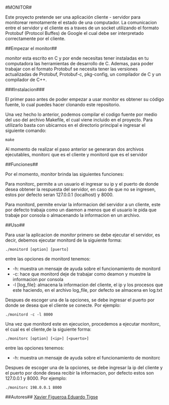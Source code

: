 #MONITOR#

Este proyecto pretende ser una aplicación cliente - servidor para monitorear remotamente el estado de una computador. La comunicacion entre el servidor y el cliente es a traves de un socket utilizando el formato Protobuf (Protocol Buffes) de Google el cual debe ser interpretado correctamente por el cliente.

##Empezar el monitor##

*monitor* esta escrito en C y por ende necesitas tener instaladas en tu computadora las herramientas de desarrollo de C. Ademas, para poder trabajar con el formato Protobuf se necesita tener las versiones actualizadas de Protobuf, Protobuf-c, pkg-config, un compilador de C y un compilador de C++.

###Instalacion###

El primer paso antes de poder empezar a usar *monitor* es obtener su código fuente, lo cual puedes hacer clonando este repositorio.

Una vez hecho lo anterior, podemos compilar el codigo fuente por medio del uso del archivo Makefile, el cual viene incluido en el proyecto. Para utilizarlo basta con ubicarnos en el directorio principal e ingresar el siguiente comando:
```
make
```
Al momento de realizar el paso anterior se generaran dos archivos ejecutables, monitorc que es el cliente y monitord que es el servidor

##Funciones##

Por el momento, *monitor* brinda las siguientes funciones:

Para monitorc, permite a un usuario el ingresar su ip y el puerto de donde desea obtener la respuesta del servidor, en caso de que no se ingresen, estos por defecto seran 127.0.0.1 (localhost) y 8000.

Para monitord, permite enviar la informacion del servidor a un cliente, este por defecto trabaja como un daemon a menos que el usuario le pida que trabaje por consola o almacenando la informacion en un archivo.

##Uso##

Para usar la aplicacion de *monitor* primero se debe ejecutar el servidor, es decir, debemos ejecutar monitord de la siguiente forma:
```
./monitord [option] [puerto]
```
entre las opciones de monitord tenemos:

* -h: muestra un mensaje de ayuda sobre el funcionamiento de monitord
* -c: hace que monitord deje de trabajar como deamon y muestre la informacion por consola
* -l [log_file]: almacena la informacion del cliente, el ip y los procesos que este haciendo, en el archivo log_file, por defecto se almacena en log.txt

Despues de escoger una de la opciones, se debe ingresar el puerto por donde se desea que el cliente se conecte. Por ejemplo:
```
./monitord -c -l 8000
```
Una vez que monitord este en ejecucion, procedemos a ejecutar monitorc, el cual es el cliente,de la siguiente forma:
```
./monitorc [option] [<ip>] [<puerto>]
```
entre las opciones tenemos:

* -h: muestra un mensaje de ayuda sobre el funcionamiento de monitorc

Despues de escoger una de la opciones, se debe ingresar la ip del cliente y el puerto por donde desea recibir la informacion, por defecto estos son 127.0.0.1 y 8000. Por ejemplo:
```
./monitorc 198.0.0.1 8000
```
##Autores##
[Xavier Figueroa](https://bitbucket.org/xavierfigueroav),[Eduardo Tigse](https://bitbucket.org/EduardTigLar)
 
